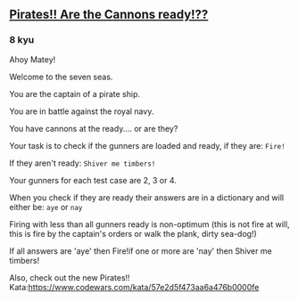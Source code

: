 <h2><a href=https://www.codewars.com/kata/5748a883eb737cab000022a6/train/javascript target="_blank">Pirates!! Are the Cannons ready!??</a></h2><h3>8 kyu</h3><p>Ahoy Matey!</p><p>Welcome to the seven seas.</p><p>You are the captain of a pirate ship.</p><p>You are in battle against the royal navy.</p><p>You have cannons at the ready.... or are they?</p><p>Your task is to check if the gunners are loaded and ready, if they are: <code>Fire!</code></p><p>If they aren't ready: <code>Shiver me timbers!</code></p><p>Your gunners for each test case are 2, 3 or 4.</p><p>When you check if they are ready their answers are in a dictionary and will either be: <code>aye</code> or <code>nay</code></p><p>Firing with less than all gunners ready is non-optimum (this is not fire at will, this is fire by the captain's orders or walk the plank, dirty sea-dog!)</p><p>If all answers are 'aye' then Fire!if one or more are 'nay' then Shiver me timbers!</p><p>Also, check out the new Pirates!! Kata:<a href="https://www.codewars.com/kata/57e2d5f473aa6a476b0000fe" data-turbolinks="false" target="_blank">https://www.codewars.com/kata/57e2d5f473aa6a476b0000fe</a></p>